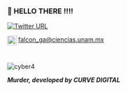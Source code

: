 ### :small_blue_diamond: HELLO THERE !!!!
<!-- <a href="https://twitter.com/AlbertoFalc_n">
  <img align="left" alt="Abhishek Naidu | Twitter" width="22px" src="https://raw.githubusercontent.com/peterthehan/peterthehan/master/assets/twitter.svg" />
</a> -->

[![Twitter URL](https://img.shields.io/twitter/url/https/twitter.com/AlbertoFalc_n.svg?style=social&label=Follow%20%40AlbertoFalc_n)](https://twitter.com/AlbertoFalc_n)


<a href="https://open.spotify.com/user/betoteto1015">
  <img align="left" alt="Abhishek's Spotify" width="22px" src="https://upload.wikimedia.org/wikipedia/commons/thumb/1/19/Spotify_logo_without_text.svg/150px-Spotify_logo_without_text.svg.png" />
</a>

<!-- [![Hits](https://hits.seeyoufarm.com/api/count/incr/badge.svg?url=https%3A%2F%2Fgithub.com%2FAlbertoFalcon&count_bg=%23060592&title_bg=%23555555&icon=github.svg&icon_color=%23E7E7E7&title=visitors&edge_flat=false)](https://hits.seeyoufarm.com) -->

<!-- I'm Alberto Falcón, a self-taught developer on my way to become a Full Stack Web developer.
If you want to contact with me, I'll be happy to help you -->
falcon_ga@ciencias.unam.mx

<!-- <img align="center" alt="GIF" src="https://github.com/AlbertoFalcon/AlbertoFalcon/blob/main/cat_coding.gif?raw=true" width="400" height="410" /> -->
<!--
<h3>Tools and things I like to develop with:</h3>
<p>
    <img alt="git" src="https://img.shields.io/badge/-Git-F05032?style=flat-square&logo=git&logoColor=white" />
    <img alt="html5" src="https://img.shields.io/badge/-HTML5-E34F26?style=flat-square&logo=html5&logoColor=white" />
    <img alt="Nodejs" src="https://img.shields.io/badge/-Nodejs-43853d?style=flat-square&logo=Node.js&logoColor=white" />
    <img alt="npm" src="https://img.shields.io/badge/-NPM-CB3837?style=flat-square&logo=npm&logoColor=white" />
    <img alt="React" src="https://img.shields.io/badge/-React-45b8d8?style=flat-square&logo=react&logoColor=white" />
    <img alt="Laravel" src="https://img.shields.io/badge/-Laravel-F34423?style=flat-square&logo=laravel&logoColor=white" />
    <img alt="MySQL" src="https://img.shields.io/badge/-MySQL-1c758f?style=flat-square&logo=mysql&logoColor=white" />
    <img alt="PHP" src="https://img.shields.io/badge/-PHP-4f5b93?style=flat-square&logo=php&logoColor=white" />
    <img alt="Express" src="https://img.shields.io/badge/-Express-272727?style=flat-square&logo=express&logoColor=white" />
    <img alt="Bootstrap" src="https://img.shields.io/badge/-Bootstrap-7952b3?style=flat-square&logo=bootstrap&logoColor=white" />

</p>
-->
<!--
**AlbertoFalcon/AlbertoFalcon** is a ✨ _special_ ✨ repository because its `README.md` (this file) appears on your GitHub profile.

Here are some ideas to get you started:

- 🔭 I’m currently working on ...
- 🌱 I’m currently learning ...
- 👯 I’m looking to collaborate on ...
- 🤔 I’m looking for help with ...
- 💬 Ask me about ...
- 📫 How to reach me: ...
- 😄 Pronouns: ...
- ⚡ Fun fact: ...
-->
<br/>

![cyber4](https://user-images.githubusercontent.com/49957900/118926176-83137e80-b905-11eb-8f43-1e79844b9386.gif)
<figcaption><i><strong>Murder, developed by CURVE DIGITAL<strong/><i/>  </figcaption>


